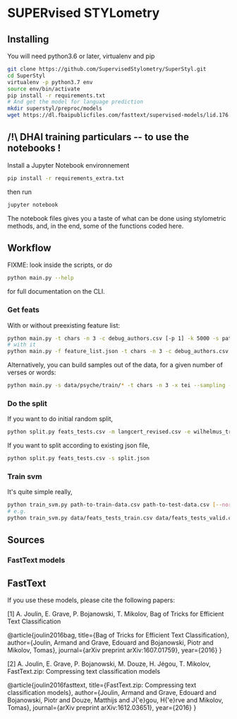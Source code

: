 # SUPERvised STYLometry

## Installing

You will need python3.6 or later, virtualenv and pip

```bash
git clone https://github.com/SupervisedStylometry/SuperStyl.git
cd SuperStyl
virtualenv -p python3.7 env
source env/bin/activate
pip install -r requirements.txt
# And get the model for language prediction
mkdir superstyl/preproc/models
wget https://dl.fbaipublicfiles.com/fasttext/supervised-models/lid.176.bin -P ./superstyl/preproc/models/
```

## /!\ DHAI training particulars -- to use the notebooks !

Install a Jupyter Notebook environnement

```bash
pip install -r requirements_extra.txt
```

then run 
```bash
jupyter notebook
```

The notebook files gives you a taste of what can be done using stylometric methods, and, in the end, some of the functions coded here.


## Workflow

FIXME: look inside the scripts, or do

```bash
python main.py --help
```

for full documentation on the CLI.

### Get feats

With or without preexisting feature list:

```bash
python main.py -t chars -n 3 -c debug_authors.csv [-p 1] -k 5000 -s path/to/docs/*
# with it
python main.py -f feature_list.json -t chars -n 3 -c debug_authors.csv -k 5000 -s meertens-song-collection-DH2019/train/*
```

Alternatively, you can build samples out of the data, 
for a given number of verses or words:

```bash
python main.py -s data/psyche/train/* -t chars -n 3 -x tei --sampling --sample_units verses --sample_size 400
```

### Do the split

If you want to do initial random split,
```bash
python split.py feats_tests.csv -m langcert_revised.csv -e wilhelmus_train.csv
```

If you want to split according to existing json file,
```bash
python split.py feats_tests.csv -s split.json
```

### Train svm

It's quite simple really,
```bash
python train_svm.py path-to-train-data.csv path-to-test-data.csv [--norms] [--dim_reduc None, 'pca', 'som'] [--kernel, 'LinearSVC', 'linear', 'polynomial', 'rbf', 'sigmoid'] [--final]
# e.g.
python train_svm.py data/feats_tests_train.csv data/feats_tests_valid.csv --norms --dim_reduc som
```


## Sources

### FastText models

## FastText

If you use these models, please cite the following papers:

[1] A. Joulin, E. Grave, P. Bojanowski, T. Mikolov, Bag of Tricks for Efficient Text Classification

@article{joulin2016bag,
  title={Bag of Tricks for Efficient Text Classification},
  author={Joulin, Armand and Grave, Edouard and Bojanowski, Piotr and Mikolov, Tomas},
  journal={arXiv preprint arXiv:1607.01759},
  year={2016}
}

[2] A. Joulin, E. Grave, P. Bojanowski, M. Douze, H. Jégou, T. Mikolov, FastText.zip: Compressing text classification models

@article{joulin2016fasttext,
  title={FastText.zip: Compressing text classification models},
  author={Joulin, Armand and Grave, Edouard and Bojanowski, Piotr and Douze, Matthijs and J{\'e}gou, H{\'e}rve and Mikolov, Tomas},
  journal={arXiv preprint arXiv:1612.03651},
  year={2016}
}




